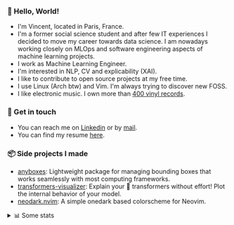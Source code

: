 ### 👋 Hello, World!

- I'm Vincent, located in Paris, France.
- I'm a former social science student and after few IT experiences I decided to move my career towards data science. I am nowadays working closely on MLOps and software engineering aspects of machine learning projects.
- I work as Machine Learning Engineer.
- I'm interested in NLP, CV and explicability (XAI).
- I like to contribute to open source projects at my free time.
- I use Linux (Arch btw) and Vim. I'm always trying to discover new FOSS.
- I like electronic music. I own more than [400 vinyl records](https://www.discogs.com/user/Voigt_Kampff/collection).

### 🔗 Get in touch

- You can reach me on [Linkedin](https://www.linkedin.com/in/vincent-duchauffour-3a9641155/) or by [mail](mailto:vincent.duchauffour@proton.me).
- You can find my resume [here](https://raw.githubusercontent.com/VDuchauffour/resume/main/resume.pdf).

### 📦 Side projects I made

- [anyboxes](https://github.com/VDuchauffour/anyboxes): Lightweight package for managing bounding boxes that works seamlessly with most computing frameworks.
- [transformers-visualizer](https://github.com/VDuchauffour/transformers-visualizer): Explain your 🤗 transformers without effort! Plot the internal behavior of your model. 
- [neodark.nvim](https://github.com/VDuchauffour/neodark.nvim): A simple onedark based colorscheme for Neovim.

<details><summary>📊 Some stats</summary>  
  
<p align="center">
  <img alt="VDuchauffour's github stats" src="https://github-readme-stats.vercel.app/api?username=VDuchauffour&include_all_commits=true&show_icons=true&theme=react"/>
  <br />
  <img alt="VDuchauffour's streak stats" src="https://streak-stats.demolab.com?user=VDuchauffour&theme=react"/>
  <br />
  <img alt="VDuchauffour's language stats" src="https://github-readme-stats.vercel.app/api/top-langs/?username=VDuchauffour&count_private=true&include_all_commits=true&show_icons=true&layout=compact&theme=react"/>
  <!--   <br />
  <img alt="VDuchauffour's Wakatime stats" src="https://github-readme-stats.vercel.app/api/wakatime?username=VDuchauffour&theme=react"/> -->
</p>

#### 🧭 Wakatime stats
<!--START_SECTION:waka-->
![Code Time](http://img.shields.io/badge/Code%20Time-824%20hrs%204%20mins-blue)

![Lines of code](https://img.shields.io/badge/From%20Hello%20World%20I%27ve%20Written-63.2%20thousand%20lines%20of%20code-blue)

**🐱 My GitHub Data** 

> 📦 43.5 kB Used in GitHub's Storage 
 > 
> 🏆 1,608 Contributions in the Year 2023
 > 
> 🚫 Not Opted to Hire
 > 
> 📜 8 Public Repositories 
 > 
> 🔑 1 Private Repositories 
 > 
**I'm a Night 🦉** 

```text
🌞 Morning                38 commits          █░░░░░░░░░░░░░░░░░░░░░░░░   05.78 % 
🌆 Daytime                240 commits         █████████░░░░░░░░░░░░░░░░   36.47 % 
🌃 Evening                220 commits         ████████░░░░░░░░░░░░░░░░░   33.43 % 
🌙 Night                  160 commits         ██████░░░░░░░░░░░░░░░░░░░   24.32 % 
```
📅 **I'm Most Productive on Wednesday** 

```text
Monday                   144 commits         █████░░░░░░░░░░░░░░░░░░░░   21.88 % 
Tuesday                  71 commits          ███░░░░░░░░░░░░░░░░░░░░░░   10.79 % 
Wednesday                157 commits         ██████░░░░░░░░░░░░░░░░░░░   23.86 % 
Thursday                 122 commits         █████░░░░░░░░░░░░░░░░░░░░   18.54 % 
Friday                   77 commits          ███░░░░░░░░░░░░░░░░░░░░░░   11.70 % 
Saturday                 20 commits          █░░░░░░░░░░░░░░░░░░░░░░░░   03.04 % 
Sunday                   67 commits          ███░░░░░░░░░░░░░░░░░░░░░░   10.18 % 
```


📊 **This Week I Spent My Time On** 

```text
💬 Programming Languages: 
Lua                      5 hrs 35 mins       ████████░░░░░░░░░░░░░░░░░   30.34 % 
Python                   2 hrs 36 mins       ████░░░░░░░░░░░░░░░░░░░░░   14.20 % 
YAML                     1 hr 51 mins        ███░░░░░░░░░░░░░░░░░░░░░░   10.14 % 
XML                      1 hr 47 mins        ██░░░░░░░░░░░░░░░░░░░░░░░   09.75 % 
Text                     1 hr 18 mins        ██░░░░░░░░░░░░░░░░░░░░░░░   07.10 % 
```


 Last Updated on 26/08/2023 00:31:51 UTC
<!--END_SECTION:waka-->
</details>
